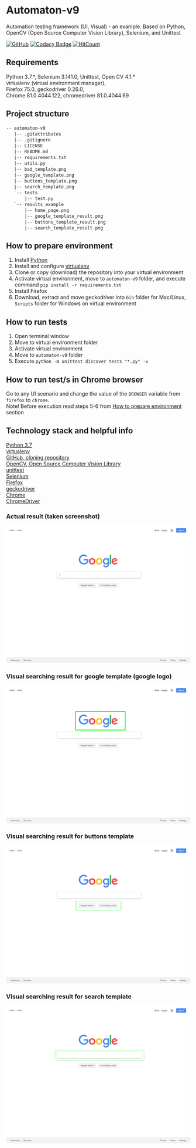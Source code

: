 # Automaton-v9

Automation testing framework (UI, Visual) - an example. Based on Python, OpenCV (Open Source Computer Vision Library), Selenium, and Unittest

[![GitHub](https://img.shields.io/github/license/mashape/apistatus.svg)](https://github.com/BurhanH/automaton-v9/blob/master/LICENSE)
[![Codacy Badge](https://api.codacy.com/project/badge/Grade/7cdc286cad594d3ab1cec707c33007bf)](https://app.codacy.com/app/BurhanH/automaton-v9?utm_source=github.com&utm_medium=referral&utm_content=BurhanH/automaton-v9&utm_campaign=Badge_Grade_Settings)
[![HitCount](http://hits.dwyl.com/BurhanH/automaton-v9.svg)](http://hits.dwyl.com/BurhanH/automaton-v9)


## Requirements
Python 3.7.\*, Selenium 3.141.0, Unittest, Open CV 4.1.* <br>
virtualenv (virtual environment manager), <br> 
Firefox 75.0, geckodriver 0.26.0, <br>
Chrome 81.0.4044.122, chromedriver 81.0.4044.69 <br>

## Project structure
```text
-- automaton-v9
   |-- .gitattributes
   |-- .gitignore
   |-- LICENSE
   |-- README.md
   |-- requirements.txt
   |-- utils.py
   |-- bad_template.png
   |-- google_template.png
   |-- buttons_template.png
   |-- search_template.png
   `-- tests
       |-- test.py
   `-- results_example
       |-- home_page.png
       |-- google_template_result.png
       |-- buttons_template_result.png
       |-- search_template_result.png
```

## How to prepare environment
1) Install [Python](https://www.python.org/downloads/)
2) Install and configure [virtualenv](https://packaging.python.org/guides/installing-using-pip-and-virtualenv/)
3) Clone or copy (download) the repository into your virtual environment
4) Activate virtual environment, move to `automaton-v9` folder, and execute command `pip install -r requirements.txt`
5) Install Firefox
6) Download, extract and move geckodriver into `bin` folder for Mac/Linux, `Scripts` folder for Windows on virtual environment

## How to run tests
1) Open terminal window
2) Move to virtual environment folder
3) Activate virtual environment
4) Move to `automaton-v9` folder
5) Execute `python -m unittest discover tests "*.py" -v`

## How to run test/s in Chrome browser
Go to any UI scenario and change the value of the `BROWSER` variable from `firefox` to `chrome`. <br> Note! Before execution read steps 5-6 from [How to prepare environment](https://github.com/BurhanH/automaton-v9#how-to-prepare-environment) section

## Technology stack and helpful info
[Python 3.7](https://docs.python.org/3.7/)<br>
[virtualenv](https://packaging.python.org/guides/installing-using-pip-and-virtualenv/) <br>
[GitHub, cloning repository](https://help.github.com/en/github/creating-cloning-and-archiving-repositories/cloning-a-repository) <br>
[OpenCV, Open Source Computer Vision Library](https://opencv.org/) <br>
[unittest](https://docs.python.org/3.7/library/unittest.html) <br>
[Selenium](https://www.selenium.dev/documentation/en/) <br>
[Firefox](https://www.mozilla.org/en-US/firefox/) <br>
[geckodriver](https://github.com/mozilla/geckodriver/releases) <br>
[Chrome](https://www.google.com/chrome/) <br>
[ChromeDriver](https://chromedriver.chromium.org/downloads) <br>

### Actual result (taken screenshot)

![alt text](/results_example/home_page.png "Actual result for home page") <br>

### Visual searching result for google template (google logo)

![alt text](/results_example/google_template_result.png "Result for google logo template") <br>

### Visual searching result for buttons template

![alt text](/results_example/buttons_template_result.png "Result for buttons") <br>

### Visual searching result for search template

![alt text](/results_example/search_template_result.png "Result for google search text field") <br>

